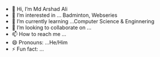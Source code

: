 - 👋 Hi, I’m Md Arshad Ali
- 👀 I’m interested in ... Badminton, Webseries
- 🌱 I’m currently learning ...Computer Science & Enginnering
- 💞️ I’m looking to collaborate on ...
- 📫 How to reach me ...
- 😄 Pronouns: ...He/Him
- ⚡ Fun fact: ...

<!---
Arshad9778/Arshad9778 is a ✨ special ✨ repository because its `README.md` (this file) appears on your GitHub profile.
You can click the Preview link to take a look at your changes.
--->
